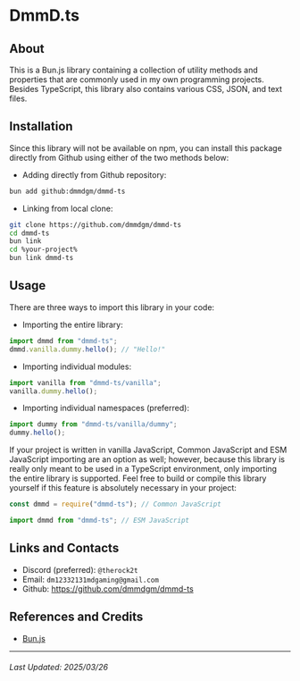 # DmmD.ts

## About
This is a Bun.js library containing a collection of utility methods and properties that are commonly used in my own
programming projects. Besides TypeScript, this library also contains various CSS, JSON, and text files.

## Installation
Since this library will not be available on npm, you can install this package directly from Github using either of the
two methods below:

- Adding directly from Github repository:

```sh
bun add github:dmmdgm/dmmd-ts
```

- Linking from local clone:

```sh
git clone https://github.com/dmmdgm/dmmd-ts
cd dmmd-ts
bun link
cd %your-project%
bun link dmmd-ts
```

## Usage
There are three ways to import this library in your code:

- Importing the entire library:

```ts
import dmmd from "dmmd-ts";
dmmd.vanilla.dummy.hello(); // "Hello!"
```

- Importing individual modules:

```ts
import vanilla from "dmmd-ts/vanilla";
vanilla.dummy.hello();
```

- Importing individual namespaces (preferred):

```ts
import dummy from "dmmd-ts/vanilla/dummy";
dummy.hello();
```

If your project is written in vanilla JavaScript, Common JavaScript and ESM JavaScript importing are an option as well;
however, because this library is really only meant to be used in a TypeScript environment, only importing the entire
library is supported. Feel free to build or compile this library yourself if this feature is absolutely necessary in
your project:

```js
const dmmd = require("dmmd-ts"); // Common JavaScript

import dmmd from "dmmd-ts"; // ESM JavaScript
```

## Links and Contacts
- Discord (preferred): `@therock2t`
- Email: `dm12332131mdgaming@gmail.com`
- Github: https://github.com/dmmdgm/dmmd-ts

## References and Credits
- [Bun.js](https://bun.sh/)

---

###### Last Updated: 2025/03/26
